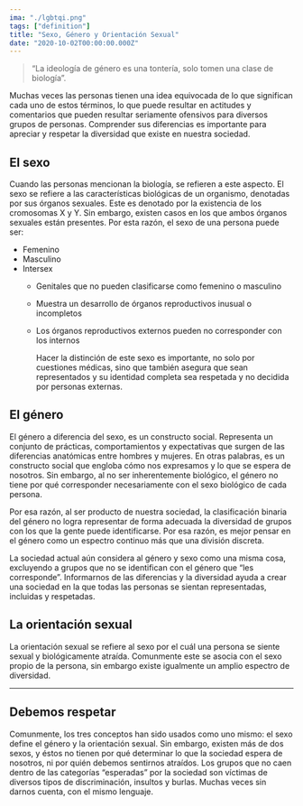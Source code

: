 ```yaml
---
ima: "./lgbtqi.png"
tags: ["definition"]
title: "Sexo, Género y Orientación Sexual"
date: "2020-10-02T00:00:00.000Z"
---
```

> “La ideología de género es una tontería, solo tomen una clase de biología”. 

Muchas veces las personas tienen una idea equivocada de lo que significan cada uno de estos términos, lo que puede resultar en actitudes y comentarios que pueden resultar seriamente ofensivos para diversos grupos de personas. Comprender sus diferencias es importante para apreciar y respetar la diversidad que existe en nuestra sociedad. 

## El sexo

Cuando las personas mencionan la biología, se refieren a este aspecto. El sexo se refiere a las características biológicas de un organismo, denotadas por sus órganos sexuales. Este es denotado por la existencia de los cromosomas X y Y. Sin embargo, existen casos en los que ambos órganos sexuales están presentes. Por esta razón, el sexo de una persona puede ser:
- Femenino
- Masculino
- Intersex
    - Genitales que no pueden clasificarse como femenino o masculino
    - Muestra un desarrollo de órganos reproductivos inusual o incompletos
    - Los órganos reproductivos externos pueden no corresponder con los internos
    
		Hacer la distinción de este sexo es importante, no solo por cuestiones médicas, sino que también asegura que sean representados y su identidad completa sea respetada y no decidida por personas externas.

## El género

El género a diferencia del sexo, es un constructo social. Representa un conjunto de prácticas, comportamientos y expectativas que surgen de las diferencias anatómicas entre hombres y mujeres. En otras palabras, es un constructo social que engloba cómo nos expresamos y lo que se espera de nosotros. Sin embargo, al no ser inherentemente biológico, el género no tiene por qué corresponder necesariamente con el sexo biológico de cada persona. 

Por esa razón, al ser producto de nuestra sociedad, la clasificación binaria del género no logra representar de forma adecuada la diversidad de grupos con los que la gente puede identificarse. Por esa razón, es mejor pensar en el género como un espectro continuo más que una división discreta. 

La sociedad actual aún considera al género y sexo como una misma cosa, excluyendo a grupos que no se identifican con el género que “les corresponde”. Informarnos de las diferencias y la diversidad ayuda a crear una sociedad en la que todas las personas se sientan representadas, incluidas y respetadas.


## La orientación sexual

La orientación sexual se refiere al sexo por el cuál una persona se siente sexual y biológicamente atraída. Comunmente este se asocia con el sexo propio de la persona, sin embargo existe igualmente un amplio espectro de diversidad. 

--- 

## Debemos respetar

Comunmente, los tres conceptos han sido usados como uno mismo: el sexo define el género y la orientación sexual. Sin embargo, existen más de dos sexos, y éstos no tienen por qué determinar lo que la sociedad espera de nosotros, ni por quién debemos sentirnos atraídos. Los grupos que no caen dentro de las categorías “esperadas” por la sociedad son víctimas de diversos tipos de discriminación, insultos y burlas. Muchas veces sin darnos cuenta, con el mismo lenguaje. 

